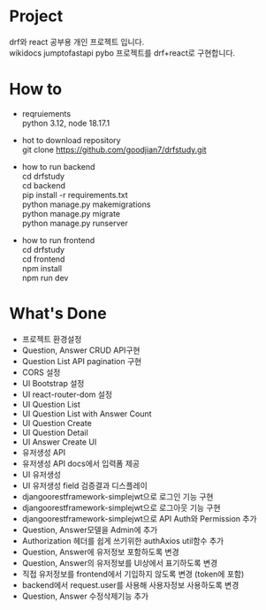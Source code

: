 # Project
drf와 react 공부용 개인 프로젝트 입니다.  
wikidocs jumptofastapi pybo 프로젝트를 drf+react로 구현합니다.

# How to  
- reqruiements  
  python 3.12, node 18.17.1  

- hot to download repository  
  git clone https://github.com/goodjian7/drfstudy.git  

- how to run backend  
  cd drfstudy  
  cd backend  
  pip install -r requirements.txt  
  python manage.py makemigrations  
  python manage.py migrate  
  python manage.py runserver  
  
- how to run frontend  
  cd drfstudy  
  cd frontend  
  npm install  
  npm run dev  
  
   
# What's Done
- 프로젝트 환경설정  
- Question, Answer CRUD API구현  
- Question List API pagination 구현  
- CORS 설정  
- UI Bootstrap 설정  
- UI react-router-dom 설정  
- UI Question List  
- UI Question List with Answer Count  
- UI Question Create  
- UI Question Detail  
- UI Answer Create UI 
- 유저생성 API
- 유저생성 API docs에서 입력폼 제공
- UI 유저생성 
- UI 유저생성 field 검증결과 디스플레이
- djangoorestframework-simplejwt으로 로그인 기능 구현
- djangoorestframework-simplejwt으로 로그아웃 기능 구현
- djangoorestframework-simplejwt으로 API Auth와 Permission 추가
- Question, Answer모델을 Admin에 추가
- Authorization 헤더를 쉽게 쓰기위한 authAxios util함수 추가
- Question, Answer에 유저정보 포함하도록 변경
- Question, Answer의 유저정보를 UI상에서 표기하도록 변경
- 직접 유저정보를 frontend에서 기입하지 않도록 변경 (token에 포함)
- backend에서 request.user를 사용해 사용자정보 사용하도록 변경
- Question, Answer 수정삭제기능 추가